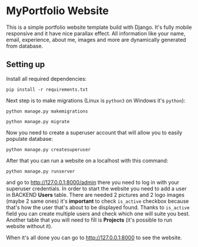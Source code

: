 # MyPortfolio Website

This is a simple portfolio website template build with Django. It's fully mobile responsive and it have nice parallax effect.
All information like your name, email, experience, about me, images and more are dynamically generated from database.

## Setting up

Install all required dependencies:
```commandline
pip install -r requirements.txt
```
Next step is to make migrations (Linux is `python3` on Windows it's `python`):
```commandline
python manage.py makemigrations
```
```commandline
python manage.py migrate
```
Now you need to create a superuser account that will allow you to easily populate database:
```commandline
python manage.py createsuperuser
```
After that you can run a website on a localhost with this command:
```commandline
python manage.py runserver
```
and go to http://127.0.0.1:8000/admin there you need to log in with your superuser credentials. In order to start the 
website you need to add a user in BACKEND **Users** table. There are needed 2 pictures and 2 logo images (maybe 2 same ones)
it's **important** to check `is_active` checkbox because that's how the user that's about to be displayed found. Thanks to
`is_active` field you can create multiple users and check which one will suite you best.
Another table that you will need to fill is **Projects** (it's possible to run website without it).

When it's all done you can go to http://127.0.0.1:8000 to see the website. 




